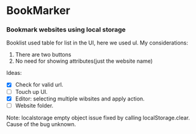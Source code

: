 # BookMarker
### Bookmark websites using local storage 

Booklist used table for list in the UI, here we used ul. My considerations:
  1. There are two buttons
  2. No need for showing attributes(just the website name)

Ideas:
  - [x] Check for valid url.
  - [ ] Touch up UI.
  - [x] Editor: selecting multiple wibsites and apply action.
  - [ ] Website folder.

Note: localstorage empty object issue fixed by calling localStorage.clear. Cause of the bug unknown.
